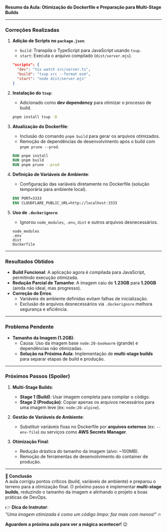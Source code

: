 **Resumo da Aula: Otimização do Dockerfile e Preparação para Multi-Stage Builds**  

---

### **Correções Realizadas**  
1. **Adição de Scripts no `package.json`**:  
   - `build`: Transpila o TypeScript para JavaScript usando `tsup`.  
   - `start`: Executa o arquivo compilado (`dist/server.mjs`).  
   ```json  
   "scripts": {  
     "dev": "tsx watch src/server.ts",  
     "build": "tsup src --format esm",  
     "start": "node dist/server.mjs"  
   }  
   ```  

2. **Instalação do `tsup`**:  
   - Adicionado como **dev dependency** para otimizar o processo de build.  
   ```bash  
   pnpm install tsup -D  
   ```  

3. **Atualização do Dockerfile**:  
   - Inclusão do comando `pnpm build` para gerar os arquivos otimizados.  
   - Remoção de dependências de desenvolvimento após o build com `pnpm prune --prod`.  
   ```dockerfile  
   RUN pnpm install  
   RUN pnpm build  
   RUN pnpm prune --prod  
   ```  

4. **Definição de Variáveis de Ambiente**:  
   - Configuração das variáveis diretamente no Dockerfile (solução temporária para ambiente local).  
   ```dockerfile  
   ENV PORT=3333  
   ENV CLOUDFLARE_PUBLIC_URL=http://localhost:3333  
   ```  

5. **Uso de `.dockerignore`**:  
   - Ignorou `node_modules`, `.env`, `dist` e outros arquivos desnecessários.  
   ```text  
   node_modules  
   .env  
   dist  
   Dockerfile  
   ```  

---

### **Resultados Obtidos**  
- **Build Funcional**: A aplicação agora é compilada para JavaScript, permitindo execução otimizada.  
- **Redução Parcial de Tamanho**: A imagem caiu de **1.23GB** para **1.20GB** (ainda não ideal, mas progresso).  
- **Correção de Erros**:  
  - Variáveis de ambiente definidas evitam falhas de inicialização.  
  - Exclusão de arquivos desnecessários via `.dockerignore` melhora segurança e eficiência.  

---

### **Problema Pendente**  
- **Tamanho da Imagem (1.2GB)**:  
  - Causa: Uso da imagem base `node:20-bookworm` (grande) e dependências não otimizadas.  
  - **Solução na Próxima Aula**: Implementação de **multi-stage builds** para separar etapas de build e produção.  

---

### **Próximos Passos (Spoiler)**  
1. **Multi-Stage Builds**:  
   - **Stage 1 (Build)**: Usar imagem completa para compilar o código.  
   - **Stage 2 (Produção)**: Copiar apenas os arquivos necessários para uma imagem leve (ex: `node:20-alpine`).  

2. **Gestão de Variáveis de Ambiente**:  
   - Substituir variáveis fixas no Dockerfile por **arquivos externos** (ex: `--env-file`) ou serviços como **AWS Secrets Manager**.  

3. **Otimização Final**:  
   - Redução drástica do tamanho da imagem (alvo: ~100MB).  
   - Remoção de ferramentas de desenvolvimento do container de produção.  

---

**🚀 Conclusão**  
A aula corrigiu pontos críticos (build, variáveis de ambiente) e preparou o terreno para a otimização final. O próximo passo é implementar **multi-stage builds**, reduzindo o tamanho da imagem e alinhando o projeto a boas práticas de DevOps.  

👉 **Dica do Instrutor**:  
*"Uma imagem otimizada é como um código limpo: faz mais com menos!"* 🔥  

**Aguardem a próxima aula para ver a mágica acontecer!** 😉